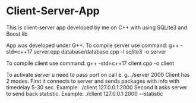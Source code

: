 # Client-Server-App
This is client-server app developed by me on C++ with using SQLite3 and Boost lib

App was developed under G++. 
To compile server use command: g++ -std=c++17 server.cpp database/database.cpp -l sqlite3  -o server

To compile client use command: g++ -std=c++17 client.cpp -o client

To activate server u need to pass port on call e. g. ./server 2000
Client has 2 modes. 
First it connects to server and sends packages with info with timedelay 5-30 sec. Example: ./client 127.0.0.1:2000
Second it asks server to send back statistic. Example: ./client 127.0.0.1:2000 --statistic
